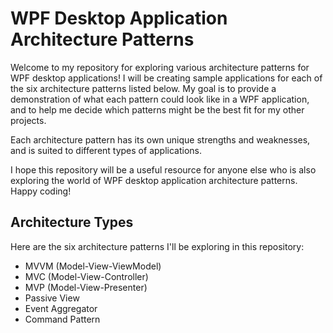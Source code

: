 # WPF Desktop Application Architecture Patterns

Welcome to my repository for exploring various architecture patterns for WPF desktop applications! I will be creating sample applications for each of the six architecture patterns listed below. My goal is to provide a demonstration of what each pattern could look like in a WPF application, and to help me decide which patterns might be the best fit for my other projects.

Each architecture pattern has its own unique strengths and weaknesses, and is suited to different types of applications.

I hope this repository will be a useful resource for anyone else who is also exploring the world of WPF desktop application architecture patterns. Happy coding!

## Architecture Types

Here are the six architecture patterns I'll be exploring in this repository:

- MVVM (Model-View-ViewModel)
- MVC (Model-View-Controller)
- MVP (Model-View-Presenter)
- Passive View
- Event Aggregator
- Command Pattern
